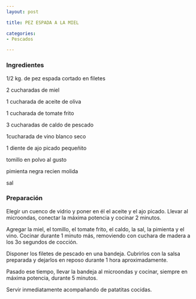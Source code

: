```yaml
---
layout: post

title: PEZ ESPADA A LA MIEL

categories:
- Pescados

---
```

<h3>Ingredientes</h3>

1/2 kg. de pez espada cortado en filetes

2 cucharadas de miel

1 cucharada de aceite de oliva

1 cucharada de tomate frito

3 cucharadas de caldo de pescado

1cucharada de vino blanco seco

1 diente de ajo picado pequeñito

tomillo en polvo al gusto

pimienta negra recien molida

sal

<h3>Preparación</h3>

Elegir un cuenco de vidrio y poner en él el aceite y el ajo picado. Llevar al microondas, conectar la máxima potencia y cocinar 2 minutos.

Agregar la miel, el tomillo, el tomate frito, el caldo, la sal, la pimienta y el vino. Cocinar durante 1 minuto más, removiendo con cuchara de madera a los 3o segundos de cocción.

Disponer los filetes de pescado en una bandeja. Cubrirlos con la salsa preparada y dejarlos en reposo durante 1 hora aproximadamente.

Pasado ese tiempo, llevar la bandeja al microondas y cocinar, siempre en máxima potencia, durante 5 minutos.

Servir inmediatamente acompañando de patatitas cocidas.